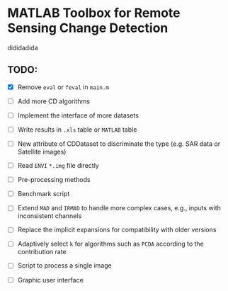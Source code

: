 # MATLAB Toolbox for Remote Sensing Change Detection

dididadida

## TODO:

 + [x] Remove `eval` or `feval` in `main.m`
 + [ ] Add more CD algorithms
 + [ ] Implement the interface of more datasets
 + [ ] Write results in `.xls` table or `MATLAB` table
 + [ ] New attribute of CDDataset to discriminate the type (e.g. SAR data or Satellite images)
 + [ ] Read `ENVI` `*.img` file directly 
 + [ ] Pre-processing methods
 + [ ] Benchmark script
 + [ ] Extend `MAD` and `IRMAD` to handle more complex cases, e.g., inputs with inconsistent channels
 + [ ] Replace the implicit expansions for compatibility with older versions
 + [ ] Adaptively select `k` for algorithms such as `PCDA` according to the contribution rate
 + [ ] Script to process a single image
 + [ ] Graphic user interface
 